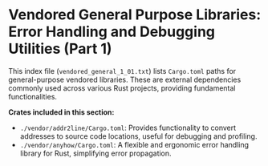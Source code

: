 # Vendored General Purpose Libraries: Error Handling and Debugging Utilities (Part 1)

This index file (`vendored_general_1_01.txt`) lists `Cargo.toml` paths for general-purpose vendored libraries. These are external dependencies commonly used across various Rust projects, providing fundamental functionalities.

**Crates included in this section:**
*   `./vendor/addr2line/Cargo.toml`: Provides functionality to convert addresses to source code locations, useful for debugging and profiling.
*   `./vendor/anyhow/Cargo.toml`: A flexible and ergonomic error handling library for Rust, simplifying error propagation.
